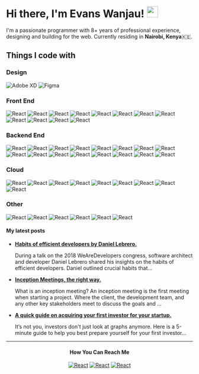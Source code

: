 <h1>Hi there, I'm Evans Wanjau! <img src="https://media.tenor.com/BxnjISc-LJgAAAAi/rocket-spaceship.gif" width="30"/></h1>


<p>I'm a passionate programmer with 8+ years of professional experience, designing and building for the web. Currently residing in <b>Nairobi, Kenya</b>🇰🇪.</p>
<h2>Things I code with</h2>
<h3>Design</h3>
<p>
  <img alt="Adobe XD" src="https://img.shields.io/badge/Adobe%20XD-470137?style=for-the-badge&logo=Adobe%20XD&logoColor=#FF61F6" />
  <img alt="Figma" src="https://img.shields.io/badge/Figma-F24E1E?style=for-the-badge&logo=figma&logoColor=white" />
</p>
	
<h3>Front End </h3>
<p>
  <img alt="React" src="https://img.shields.io/badge/Bootstrap-563D7C?style=for-the-badge&logo=bootstrap&logoColor=white" />
  <img alt="React" src="https://img.shields.io/badge/Chakra--UI-319795?style=for-the-badge&logo=chakra-ui&logoColor=white" />
  <img alt="React" src="https://img.shields.io/badge/jQuery-0769AD?style=for-the-badge&logo=jquery&logoColor=white" />
  <img alt="React" src="https://img.shields.io/badge/Material%20UI-007FFF?style=for-the-badge&logo=mui&logoColor=white" />
  <img alt="React" src="https://img.shields.io/badge/React-20232A?style=for-the-badge&logo=react&logoColor=61DAFB" />
  <img alt="React" src="https://img.shields.io/badge/React_Router-CA4245?style=for-the-badge&logo=react-router&logoColor=white" />
  <img alt="React" src="https://img.shields.io/badge/Sass-CC6699?style=for-the-badge&logo=sass&logoColor=white" />
  <img alt="React" src="https://img.shields.io/badge/Tailwind_CSS-38B2AC?style=for-the-badge&logo=tailwind-css&logoColor=white" />
  <img alt="React" src="https://img.shields.io/badge/Vite-B73BFE?style=for-the-badge&logo=vite&logoColor=FFD62E" />
  <img alt="React" src="https://img.shields.io/badge/Webpack-8DD6F9?style=for-the-badge&logo=Webpack&logoColor=white" />
  <img alt="React" src="https://img.shields.io/badge/HTML5-E34F26?style=for-the-badge&logo=html5&logoColor=white" />
  <img alt="React" src="https://img.shields.io/badge/JavaScript-323330?style=for-the-badge&logo=javascript&logoColor=F7DF1E" /></p>
<p>
	
<h3>Backend End</h3>
<p>
  <img alt="React" src="https://img.shields.io/badge/Apollo%20GraphQL-311C87?&style=for-the-badge&logo=Apollo%20GraphQL&logoColor=white" />
  <img alt="React" src="https://img.shields.io/badge/chai-A30701?style=for-the-badge&logo=chai&logoColor=white" />
  <img alt="React" src="https://img.shields.io/badge/Express.js-000000?style=for-the-badge&logo=express&logoColor=white" />
  <img alt="React" src="https://img.shields.io/badge/fastify-202020?style=for-the-badge&logo=fastify&logoColor=white" />
  <img alt="React" src="https://img.shields.io/badge/GraphQl-E10098?style=for-the-badge&logo=graphql&logoColor=white" />
  <img alt="React" src="https://img.shields.io/badge/Node.js-339933?style=for-the-badge&logo=nodedotjs&logoColor=white" />
  <img alt="React" src="https://img.shields.io/badge/npm-CB3837?style=for-the-badge&logo=npm&logoColor=white" />
  <img alt="React" src="https://img.shields.io/badge/Postman-FF6C37?style=for-the-badge&logo=Postman&logoColor=white" />
  <img alt="React" src="https://img.shields.io/badge/json-5E5C5C?style=for-the-badge&logo=json&logoColor=white" />
  <img alt="React" src="https://img.shields.io/badge/MongoDB-4EA94B?style=for-the-badge&logo=mongodb&logoColor=white" />
  <img alt="React" src="https://img.shields.io/badge/MySQL-005C84?style=for-the-badge&logo=mysql&logoColor=white" />
  <img alt="React" src="https://img.shields.io/badge/PostgreSQL-316192?style=for-the-badge&logo=postgresql&logoColor=white" />
  <img alt="React" src="https://img.shields.io/badge/Supabase-181818?style=for-the-badge&logo=supabase&logoColor=white" />
  <img alt="React" src="https://img.shields.io/badge/TypeScript-007ACC?style=for-the-badge&logo=typescript&logoColor=white" />
  <img alt="React" src="https://img.shields.io/badge/PHP-777BB4?style=for-the-badge&logo=php&logoColor=white" /> 
  <img alt="React" src="https://img.shields.io/badge/VSCode-0078D4?style=for-the-badge&logo=visual%20studio%20code&logoColor=white" />
</p>	

<h3>Cloud</h3>
<p>
  <img alt="React" src="https://img.shields.io/badge/Amazon_AWS-FF9900?style=for-the-badge&logo=amazonaws&logoColor=white" />
  <img alt="React" src="https://img.shields.io/badge/circleci-343434?style=for-the-badge&logo=circleci&logoColor=white" />
  <img alt="React" src="https://img.shields.io/badge/travis_CI-3EAAAF?style=for-the-badge&logo=travisci&logoColor=white" />
  <img alt="React" src="https://img.shields.io/badge/Cloudflare-F38020?style=for-the-badge&logo=Cloudflare&logoColor=white" />
  <img alt="React" src="https://img.shields.io/badge/Digital_Ocean-0080FF?style=for-the-badge&logo=DigitalOcean&logoColor=white" />
  <img alt="React" src="https://img.shields.io/badge/GitHub_Actions-2088FF?style=for-the-badge&logo=github-actions&logoColor=white" />
  <img alt="React" src="https://img.shields.io/badge/Netlify-00C7B7?style=for-the-badge&logo=netlify&logoColor=white" />
  <img alt="React" src="https://img.shields.io/badge/Render-46E3B7?style=for-the-badge&logo=render&logoColor=white" />
  <img alt="React" src="https://img.shields.io/badge/Vercel-000000?style=for-the-badge&logo=vercel&logoColor=white" /></p>
<p>
	
<h3>Other</h3>
<p>
  <img alt="React" src="https://img.shields.io/badge/GIT-E44C30?style=for-the-badge&logo=git&logoColor=white" />
  <img alt="React" src="https://img.shields.io/badge/Ubuntu-E95420?style=for-the-badge&logo=ubuntu&logoColor=white" />
  <img alt="React" src="https://img.shields.io/badge/Linux-FCC624?style=for-the-badge&logo=linux&logoColor=black" />
  <img alt="React" src="https://img.shields.io/badge/Notion-000000?style=for-the-badge&logo=notion&logoColor=white" />
  <img alt="React" src="https://img.shields.io/badge/VSCode-0078D4?style=for-the-badge&logo=visual%20studio%20code&logoColor=white" />
  <img alt="React" src="https://img.shields.io/badge/VIM-%2311AB00.svg?&style=for-the-badge&logo=vim&logoColor=white" />
<p>
	
	
	
<h4>My latest posts</h4>
<ul>
  <li>
    <a href="https://medium.com/@evanswanjau/habits-of-efficient-developers-by-daniel-lebrero-7574c474b61f">
      <b>Habits of efficient developers by Daniel Lebrero.</b>
    </a>
    <p>During a talk on the 2018 WeAreDevelopers congress, software architect and developer Daniel Lebrero shared his insights on the habits of efficient developers. Daniel outlined crucial habits that...</p>
  </li>
  <li>
     <a href="https://medium.com/@evanswanjau/inception-meetings-the-right-way-e2c9e61d6381">
	<b>Inception Meetings, the right way.</b>
     </a>
     <p>What is an inception meeting? An inception meeting is the first meeting when starting a project. Where the client, the development team, and any other key stakeholders meet to discuss the goals and ...</p>
  </li>
  <li>
     <a href="https://medium.com/@evanswanjau/a-quick-guide-on-acquiring-your-first-investor-for-your-startup-ed3ffc38705f">
	<b>A quick guide on acquiring your first investor for your startup.</b>
     </a>
     <p>It’s not you, investors don't just look at graphs anymore. Here is a 5-minute guide to help you best prepare yourself for your first investor...</p>
  </li>
</ul>


------------
<h4 align="center">How You Can Reach Me</h4>
<p align="center">
  <a href="http://www.linkedin.com/in/evanswanjau"><img alt="React" src="https://img.shields.io/badge/LinkedIn-0077B5?style=for-the-badge&logo=linkedin&logoColor=white" /></a>
  <a href="https://twitter.com/evanswanjau"><img alt="React" src="https://img.shields.io/badge/Twitter-1DA1F2?style=for-the-badge&logo=twitter&logoColor=white" /></a>
  <a href="https://evanswanjau.netlify.app/"><img alt="React" src="https://img.shields.io/badge/website-000000?style=for-the-badge&logo=About.me&logoColor=white" /></a>
<p>
	

